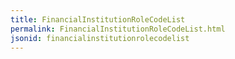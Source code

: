 ```yaml
---
title: FinancialInstitutionRoleCodeList
permalink: FinancialInstitutionRoleCodeList.html
jsonid: financialinstitutionrolecodelist
---
```

